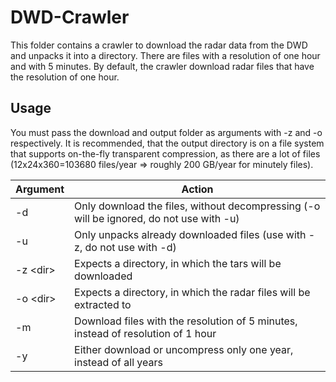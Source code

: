 # DWD-Crawler
This folder contains a crawler to download the radar data from the DWD and unpacks it into a directory. There are files with a resolution of one hour and with 5 minutes. By default, the crawler download radar files that have the resolution of one hour.

## Usage
You must pass the download and output folder as arguments with -z and -o respectively.
It is recommended, that the output directory is on a file system that supports on-the-fly transparent compression, as there are a lot of files (12x24x360=103680 files/year => roughly 200 GB/year for minutely files).

Argument   | Action
-----------|--------
-d         | Only download the files, without decompressing (-o will be ignored, do not use with -u)
-u         | Only unpacks already downloaded files (use with -z, do not use with -d)
-z \<dir\> | Expects a directory, in which the tars will be downloaded
-o \<dir\> | Expects a directory, in which the radar files will be extracted to
-m         | Download files with the resolution of 5 minutes, instead of resolution of 1 hour
-y         | Either download or uncompress only one year, instead of all years
